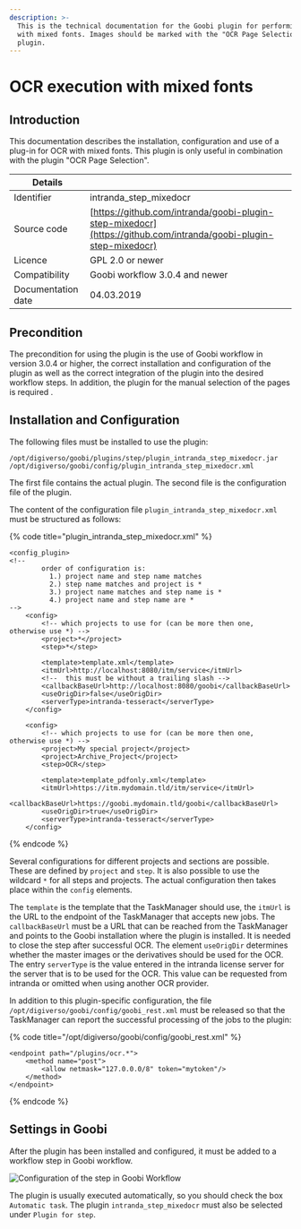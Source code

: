 ```yaml
---
description: >-
  This is the technical documentation for the Goobi plugin for performing OCR
  with mixed fonts. Images should be marked with the "OCR Page Selection"
  plugin.
---
```


# OCR execution with mixed fonts

## Introduction

This documentation describes the installation, configuration and use of a plug-in for OCR with mixed fonts. This plugin is only useful in combination with the plugin "OCR Page Selection".

| Details            |                                                                                                                  |
| ------------------ | ---------------------------------------------------------------------------------------------------------------- |
| Identifier         | intranda\_step\_mixedocr                                                                                         |
| Source code        | [https://github.com/intranda/goobi-plugin-step-mixedocr](https://github.com/intranda/goobi-plugin-step-mixedocr) |
| Licence            | GPL 2.0 or newer                                                                                                 |
| Compatibility      | Goobi workflow 3.0.4 and newer                                                                                   |
| Documentation date | 04.03.2019                                                                                                       |

## Precondition

The precondition for using the plugin is the use of Goobi workflow in version 3.0.4 or higher, the correct installation and configuration of the plugin as well as the correct integration of the plugin into the desired workflow steps. In addition, the plugin for the manual selection of the pages is required .

## Installation and Configuration

The following files must be installed to use the plugin:

```
/opt/digiverso/goobi/plugins/step/plugin_intranda_step_mixedocr.jar
/opt/digiverso/goobi/config/plugin_intranda_step_mixedocr.xml
```

The first file contains the actual plugin. The second file is the configuration file of the plugin.

The content of the configuration file `plugin_intranda_step_mixedocr.xml` must be structured as follows:

{% code title="plugin_intranda_step_mixedocr.xml" %}
```markup
<config_plugin>
<!--
        order of configuration is:
          1.) project name and step name matches
          2.) step name matches and project is *
          3.) project name matches and step name is *
          4.) project name and step name are *
-->
    <config>
        <!-- which projects to use for (can be more then one, otherwise use *) -->
        <project>*</project>
        <step>*</step>

        <template>template.xml</template>
        <itmUrl>http://localhost:8080/itm/service</itmUrl>
        <!--  this must be without a trailing slash -->
        <callbackBaseUrl>http://localhost:8080/goobi</callbackBaseUrl>
        <useOrigDir>false</useOrigDir>
        <serverType>intranda-tesseract</serverType>
    </config>

    <config>
        <!-- which projects to use for (can be more then one, otherwise use *) -->
        <project>My special project</project>
        <project>Archive_Project</project>
        <step>OCR</step>

        <template>template_pdfonly.xml</template>
        <itmUrl>https://itm.mydomain.tld/itm/service</itmUrl>
        <callbackBaseUrl>https://goobi.mydomain.tld/goobi</callbackBaseUrl>
        <useOrigDir>true</useOrigDir>
        <serverType>intranda-tesseract</serverType>
    </config>
```
{% endcode %}

Several configurations for different projects and sections are possible. These are defined by `project` and `step`. It is also possible to use the wildcard `*` for all steps and projects. The actual configuration then takes place within the `config` elements.

The `template` is the template that the TaskManager should use, the `itmUrl` is the URL to the endpoint of the TaskManager that accepts new jobs. The `callbackBaseUrl` must be a URL that can be reached from the TaskManager and points to the Goobi installation where the plugin is installed. It is needed to close the step after successful OCR. The element `useOrigDir` determines whether the master images or the derivatives should be used for the OCR. The entry `serverType` is the value entered in the intranda license server for the server that is to be used for the OCR. This value can be requested from intranda or omitted when using another OCR provider.

In addition to this plugin-specific configuration, the file `/opt/digiverso/goobi/config/goobi_rest.xml` must be released so that the TaskManager can report the successful processing of the jobs to the plugin:

{% code title="/opt/digiverso/goobi/config/goobi_rest.xml" %}
```markup
<endpoint path="/plugins/ocr.*">
    <method name="post">
        <allow netmask="127.0.0.0/8" token="mytoken"/>
    </method>
</endpoint>
```
{% endcode %}

## Settings in Goobi

After the plugin has been installed and configured, it must be added to a workflow step in Goobi workflow.

![Configuration of the step in Goobi Workflow](../.gitbook/assets/intranda\_step\_mixedocr\_config\_gui.png)

The plugin is usually executed automatically, so you should check the box `Automatic task`. The plugin `intranda_step_mixedocr` must also be selected under `Plugin for step`.
